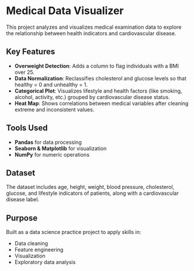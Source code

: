 
#  Medical Data Visualizer

This project analyzes and visualizes medical examination data to explore the relationship between health indicators and cardiovascular disease.

##  Key Features

* **Overweight Detection**: Adds a column to flag individuals with a BMI over 25.
* **Data Normalization**: Reclassifies cholesterol and glucose levels so that healthy = 0 and unhealthy = 1.
* **Categorical Plot**: Visualizes lifestyle and health factors (like smoking, alcohol, activity, etc.) grouped by cardiovascular disease status.
* **Heat Map**: Shows correlations between medical variables after cleaning extreme and inconsistent values.

##  Tools Used

* **Pandas** for data processing
* **Seaborn & Matplotlib** for visualization
* **NumPy** for numeric operations

##  Dataset

The dataset includes age, height, weight, blood pressure, cholesterol, glucose, and lifestyle indicators of patients, along with a cardiovascular disease label.

##  Purpose

Built as a data science practice project to apply skills in:

* Data cleaning
* Feature engineering
* Visualization
* Exploratory data analysis
